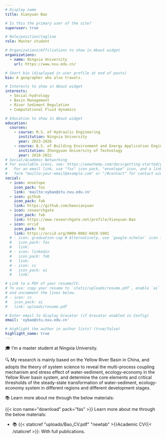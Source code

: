 ```yaml
---
# Display name
title: Xianyuan Bao

# Is this the primary user of the site?
superuser: true

# Role/position/tagline
role: Master student

# Organizations/Affiliations to show in About widget
organizations:
  - name: Ningxia University
    url: https://www.nxu.edu.cn/

# Short bio (displayed in user profile at end of posts)
bio: A geographer who also travels.

# Interests to show in About widget
interests:
  - Social-hydrology
  - Basin Management
  - River Sediment Regulation
  - Computational Fluid dynamics

# Education to show in About widget
education:
  courses:
    - course: M.S. of Hydraulic Engineering
      institution: Ningxia University
      year: 2023-2026
    - course: B.S. of Building Environment and Energy Application Engineering
      institution: Zhongyuan University of Technology
      year: 2018-2022
# Social/Academic Networking
# For available icons, see: https://wowchemy.com/docs/getting-started/page-builder/#icons
#   For an email link, use "fas" icon pack, "envelope" icon, and a link in the
#   form "mailto:your-email@example.com" or "/#contact" for contact widget.
social:
  - icon: envelope
    icon_pack: fas
    link: 'mailto:xybao@stu.nxu.edu.cn'
  - icon: github
    icon_pack: fab
    link: https://github.com/baoxianyuan
  - icon: researchgate
    icon_pack: fab
    link: https://www.researchgate.net/profile/Xianyuan-Bao
  - icon: orcid
    icon_pack: fab
    link: https://orcid.org/0009-0002-6028-5901
  # - icon: graduation-cap # Alternatively, use `google-scholar` icon from `ai` icon pack
  #   icon_pack: fas
  #   link: 
  # - icon: linkedin
  #   icon_pack: fab
  #   link: 
  # - icon: cv
  #   icon_pack: ai
  #   link: 

# Link to a PDF of your resume/CV.
# To use: copy your resume to `static/uploads/resume.pdf`, enable `ai` icons in `params.toml`,
# and uncomment the lines below.
# - icon: cv
#   icon_pack: ai
#   link: uploads/resume.pdf

# Enter email to display Gravatar (if Gravatar enabled in Config)
email: 'xybao@stu.nxu.edu.cn'

# Highlight the author in author lists? (true/false)
highlight_name: true
---
```


🎓 I’m a master student at Ningxia University.

🔍 My research is mainly based on the Yellow River Basin in China, and adopts the theory of system science to reveal the multi-process coupling mechanism and stress effect of water-sediment, ecology-economy in the Yellow River basin system, and determine the core elements and critical thresholds of the steady-state transformation of water-sediment, ecology-economy system in different regions and different development stages.

📚 Learn more about me through the below materials:

{{< icon name="download" pack="fas" >}} Learn more about me through the below materials:

<!-- - 📄 {{< staticref "uploads/SongshGeo_CV_pdf.pdf" "newtab" >}}Short resumé{{< /staticref >}}: Get to know me in two pages. -->
- 📚 {{< staticref "uploads/Bao_CV.pdf" "newtab" >}}Academic CV{{< /staticref >}}: With full publications.
<!-- - 🌍 {{< staticref "uploads/SongshGeo_CV_pdf.pdf" "newtab" >}}My adventures{{< /staticref >}}: Life is an adventure. -->

